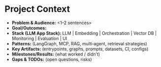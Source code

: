 # Project Context
- **Problem & Audience:** <1–2 sentences>
- **Goal/Outcomes:** <bullets>
- **Stack (LLM App Stack):** LLM | Embedding | Orchestration | Vector DB | Monitoring | Evaluation | UI
- **Patterns:** (LangGraph, MCP, RAG, multi‑agent, retrieval strategies)
- **Key Artifacts:** (entrypoints, graphs, prompts, datasets, CI, configs)
- **Milestones/Results:** (what worked / didn’t)
- **Gaps & TODOs:** (open questions, risks)
